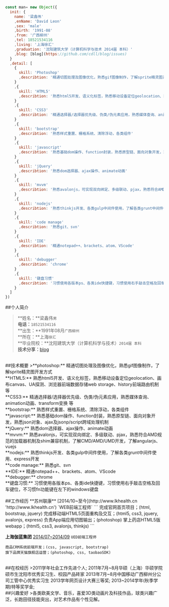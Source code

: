 ````javascript
const man= new Object({
  init: {
    name: '梁鑫伟'
    ,enName: 'David Leon'
    ,sex: 'male'
    ,birth: '1991-08'
    ,from: '广西柳州'
    ,tel: 18521534116
    ,living: '上海徐汇'
    ,graduation: '沈阳建筑大学（计算机科学与技术 2014届 本科）'
    ,blog: [blog](https://github.com/cdll/blog/issues)
  }
  ,detail: [
    {
      skill: 'Photoshop'
      ,describtion: '精通切图处理及图像优化，熟悉gif图像制作，了解sprite精灵图开发方式'
    }
    ,{
      skill: 'HTML5'
      ,describtion: '熟悉html5开发、语义化标签，熟悉移动设备定位geolocation、画布canvas、UA探测、浏览器前端数据存储web storage、history前端路由机制 等'
    }
    ,{
      skill: 'CSS3'
      ,describtion: '精通选择器/选择器优先级、伪类/伪元素应用，熟悉媒体查询、animation动画、transform变换 等'
    }
    ,{
      skill: 'bootstrap'
      ,describtion: '熟悉样式重置、栅格系统、清除浮动，各类组件'
    }
    ,{
      skill: 'javascript'
      ,describtion: '熟悉基础dom操作、function封装，熟悉原型链、面向对象开发，熟悉json对象、ajax及jsonp/script跨域处理机制'
    }
    ,{
      skill: 'jQuery'
      ,describtion: '熟悉dom选择器、ajax操作、animate动画'
    }
    ,{
      skill: 'mvvm'
      ,describtion: '熟悉avalonjs，可实现双向绑定、多级联动、pjax，熟悉符合AMD规范的加载器机制及shim兼容机制，了解CMD/AMD/UMD开发，了解angularjs、vuejs'
    }
    ,{
      skill: 'nodejs'
      ,describtion: '熟悉thinkjs开发、各类gulp中间件使用，了解各类grunt中间件使用、express开发'
    }
    ,{
      skill: 'code manage'
      ,describtion: '熟悉git、svn'
    }
    ,{
      skill: 'IDE'
      ,describtion: '精通notepad++、brackets、atom、VScode'
    }
    ,{
      skill: 'debugger'
      ,describtion: 'chrome'
    }
    ,{
      skill: '键盘习惯'
      ,describtion: '习惯使用各版本ps、各类ide快捷键，习惯使用右手敲击空格及回车键位，不习惯fn功能键在左下的windows键盘'
    }
  ]
})
````
##个人简介
>**姓名：**梁鑫伟`男`  
**电话：**`18521534116`  
**出生：**1991年08月`广西柳州`  
**所在：**上海`徐汇`  
**毕业院校：**沈阳建筑大学（计算机科学与技术）`2014届 本科`  
**技术分享：**[blog](https://github.com/cdll/blog/issues)  

<br>
##技术概要
>**photoshop:** 精通切图处理及图像优化，熟悉gif图像制作，了解sprite精灵图开发方式<br>
**HTML5:** 熟悉html5开发、语义化标签，熟悉移动设备定位geolocation、画布canvas、UA探测、浏览器前端数据存储web storage、history前端路由机制 等<br>
**CSS3:** 精通选择器/选择器优先级、伪类/伪元素应用，熟悉媒体查询、animation动画、transform变换 等<br>
**bootstrap:** 熟悉样式重置、栅格系统、清除浮动，各类组件<br>
**javascript:** 熟悉基础dom操作、function封装，熟悉原型链、面向对象开发，熟悉json对象、ajax及jsonp/script跨域处理机制<br>
**jQuery:** 熟悉dom选择器、ajax操作、animate动画<br>
**mvvm:** 熟悉avalonjs，可实现双向绑定、多级联动、pjax，熟悉符合AMD规范的加载器机制及shim兼容机制，了解CMD/AMD/UMD开发，了解angularjs、vuejs<br>
**nodejs:** 熟悉thinkjs开发、各类gulp中间件使用，了解各类grunt中间件使用、express开发<br>
**code manage:** 熟悉git、svn<br>
**IDE:** 精通notepad++、brackets、atom、VScode<br>
**debugger:** chrome<br>
**键盘习惯:** 习惯使用各版本ps、各类ide快捷键，习惯使用右手敲击空格及回车键位，不习惯fn功能键在左下的windows键盘<br>

<br>
##工作经历
**苏州联康**
[2014/10~至今](http://www.lkhealth.cn 'http://www.lkhealth.cn')
`WEB前端工程师`
```
完成官网首页项目；(html, bootstrap, jquery)
完成移动端HTML5页面重构及交互；(html5, css3, jquery, avalonjs, express)
负责App端应用切图输出；(photoshop)
掌上药店HTML5版webapp；(html5, css3, avalonjs, thinkjs)
```

**上海伽蓝集团**
[2014/07~2014/09](http://www.jala.com.cn/ 'http://www.jala.com.cn/')
`UED前端工程师`
```
商品CRM系统前端开发；(css, javascript, bootstrap)
旗下品牌天猫旗舰店运营；(photoshop, css, taobaoSDK)
```

<br>
##在校经历
>2011学年社会工作先进个人;
2011年7月~8月华硕（上海）华硕学院硕市生沈阳市优秀实习生、校园产品砖家
2013年7月~8月中国移动广西柳州分公司工管中心优秀实习生
2013学年网页设计大赛三等奖;  
2013~2014学年(秋季学期)特等奖学金;  

<br>
##兴趣爱好
>各类欧美文学、音乐，喜爱3D类动画片及科技作品，球类兴趣广泛，长跑田径技能突出，对艺术作品有个性见解。
